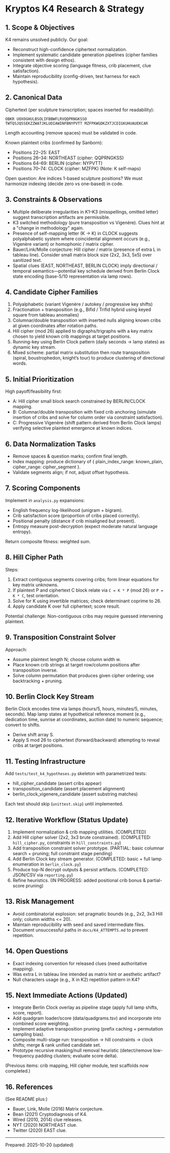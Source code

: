 # Kryptos K4 Research & Strategy

## 1. Scope & Objectives

K4 remains unsolved publicly. Our goal:

- Reconstruct high-confidence ciphertext normalization.
- Implement systematic candidate generation pipelines (cipher families consistent with design ethos).
- Integrate objective scoring (language fitness, crib placement, clue satisfaction).
- Maintain reproducibility (config-driven, test harness for each hypothesis).

## 2. Canonical Data

Ciphertext (per sculpture transcription; spaces inserted for readability):

``` text
OBKR UOXOGHULBSOLIFBBWFLRVQQPRNGKSSO TWTQSJQSSEKZZWATJKLUDIAWINFBNYPVTT MZFPKWGDKZXTJCDIGKUHUAUEKCAR
```

Length accounting (remove spaces) must be validated in code.

Known plaintext cribs (confirmed by Sanborn):

- Positions 22–25: EAST
- Positions 26–34: NORTHEAST (cipher: QQPRNGKSS)
- Positions 64–69: BERLIN (cipher: NYPVTT)
- Positions 70–74: CLOCK (cipher: MZFPK) (Note: K self-maps)

Open question: Are indices 1-based sculpture positions? We must harmonize indexing (decide zero vs one-based) in code.

## 3. Constraints & Observations

- Multiple deliberate irregularities in K1–K3 (misspellings, omitted letter) suggest transcription artifacts are permissible.
- K3 switched methodology (pure transposition vs Vigenère). Clues hint at a "change in methodology" again.
- Presence of self-mapping letter (K -> K) in CLOCK suggests polyalphabetic system where coincidental alignment occurs (e.g., Vigenère variant) or homophonic / matrix cipher.
- Bauer/Link/Molle conjecture: Hill cipher / matrix (presence of extra L in tableau line). Consider small matrix block size (2x2, 3x3, 5x5) over sanitized text.
- Spatial clues (EAST, NORTHEAST, BERLIN CLOCK) imply directional / temporal semantics—potential key schedule derived from Berlin Clock state encoding (base-5/10 representation via lamp rows).

## 4. Candidate Cipher Families

1. Polyalphabetic (variant Vigenère / autokey / progressive key shifts)
2. Fractionation + transposition (e.g., Bifid / Trifid hybrid using keyed square from tableau anomalies)
3. Columnar/double transposition with inserted nulls aligning known cribs at given coordinates after rotation paths.
4. Hill cipher (mod 26) applied to digraphs/trigraphs with a key matrix chosen to yield known crib mappings at target positions.
5. Running-key using Berlin Clock pattern (daily seconds -> lamp states) as dynamic key stream.
6. Mixed scheme: partial matrix substitution then route transposition (spiral, boustrophedon, knight’s tour) to produce clustering of directional words.

## 5. Initial Prioritization

High payoff/feasibility first:

- A: Hill cipher small block search constrained by BERLIN/CLOCK mapping.
- B: Columnar/double transposition with fixed crib anchoring (simulate insertion of cribs and solve for column order via constraint satisfaction).
- C: Progressive Vigenère (shift pattern derived from Berlin Clock lamps) verifying selective plaintext emergence at known indices.

## 6. Data Normalization Tasks

- Remove spaces & question marks; confirm final length.
- Index mapping: produce dictionary of { plain_index_range: known_plain, cipher_range: cipher_segment }.
- Validate segments align; if not, adjust offset hypothesis.

## 7. Scoring Components

Implement in `analysis.py` expansions:

- English frequency log-likelihood (unigram + bigram).
- Crib satisfaction score (proportion of cribs placed correctly).
- Positional penalty (distance if crib misaligned but present).
- Entropy measure post-decryption (expect moderate natural language entropy).

Return composite fitness: weighted sum.

## 8. Hill Cipher Path

Steps:

1. Extract contiguous segments covering cribs; form linear equations for key matrix unknowns.
2. If plaintext P and ciphertext C block relate via `C = K * P` (mod 26) or `P = K * C`, test orientation.
3. Solve for K using invertible matrices; check determinant coprime to 26.
4. Apply candidate K over full ciphertext; score result.

Potential challenge: Non-contiguous cribs may require guessed intervening plaintext.

## 9. Transposition Constraint Solver

Approach:

- Assume plaintext length N; choose column width w.
- Place known crib strings at target row/column positions after transposition inverse.
- Solve column permutation that produces given cipher ordering; use backtracking + pruning.

## 10. Berlin Clock Key Stream

Berlin Clock encodes time via lamps (hours/5, hours, minutes/5, minutes, seconds). Map lamp states at hypothetical reference moment (e.g., dedication time, sunrise at coordinates, auction date) to numeric sequence; convert to shifts.

- Derive shift array S.
- Apply S mod 26 to ciphertext (forward/backward) attempting to reveal cribs at target positions.

## 11. Testing Infrastructure

Add `tests/test_k4_hypotheses.py` skeleton with parametrized tests:

- hill_cipher_candidate (assert cribs appear)
- transposition_candidate (assert placement alignment)
- berlin_clock_vigenere_candidate (assert substring matches)

Each test should skip (`unittest.skip`) until implemented.

## 12. Iterative Workflow (Status Update)

1. Implement normalization & crib mapping utilities. (COMPLETED)
2. Add Hill cipher solver (2x2, 3x3 brute constrained). (COMPLETED: `hill_cipher.py`, constraints in `hill_constraints.py`)
3. Add transposition constraint solver prototype. (PARTIAL: basic columnar search + pruning; full constraint stage pending)
4. Add Berlin Clock key stream generator. (COMPLETED: basic + full lamp enumeration in `berlin_clock.py`)
5. Produce top-N decrypt outputs & persist artifacts. (COMPLETED: JSON/CSV via `reporting.py`)
6. Refine heuristics. (IN PROGRESS: added positional crib bonus & partial-score pruning)

## 13. Risk Management

- Avoid combinatorial explosion: set pragmatic bounds (e.g., 2x2, 3x3 Hill only; column widths <= 20).
- Maintain reproducibility with seed and saved intermediate files.
- Document unsuccessful paths in `docs/K4_ATTEMPTS.md` to prevent repetition.

## 14. Open Questions

- Exact indexing convention for released clues (need authoritative mapping).
- Was extra L in tableau line intended as matrix hint or aesthetic artifact?
- Null characters usage (e.g., X in K2) repetition pattern in K4?

## 15. Next Immediate Actions (Updated)

- Integrate Berlin Clock overlay as pipeline stage (apply full lamp shifts, score, report).
- Add quadgram loader/score (data/quadgrams.tsv) and incorporate into combined score weighting.
- Implement adaptive transposition pruning (prefix caching + permutation sampling bias).
- Composite multi-stage run: transposition → hill constraints → clock shifts; merge & rank unified candidate set.
- Prototype recursive masking/null removal heuristic (detect/remove low-frequency padding clusters; evaluate score delta).

(Previous items: crib mapping, Hill cipher module, test scaffolds now completed.)

## 16. References

(See README plus:)

- Bauer, Link, Molle (2016) Matrix conjecture.
- Bean (2021) Cryptodiagnosis of K4.
- Wired (2010, 2014) clue releases.
- NYT (2020) NORTHEAST clue.
- Twitter (2020) EAST clue.

---
Prepared: 2025-10-20 (updated)
